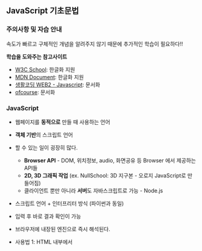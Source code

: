 ## JavaScript 기초문법
### 주의사항 및 자습 안내
속도가 빠르고 구체적인 개념을 알려주지 않기 때문에 추가적인 학습이 필요하다!!

**학습을 도와주는 참고사이트**
* [W3C School](https://www.w3schools.com): 한글화 지원
* [MDN Document](https://developer.mozilla.org/ko/docs/Web/JavaScript): 한글화 지원
* [생활코딩 WEB2 - Javascript](http://opentutorials.org/course/3085): 문서화
* [ofcourse](https://ofcourse.kr/): 문서화

### JavaScript
* 웹페이지를 **동적으로** 만들 때 사용하는 언어
* **객체 기반**의 스크립트 언어
* 할 수 있는 일이 굉장히 많다.
  * **Browser API** - DOM, 위치정보, audio, 화면공유 등 Browser 에서 제공하는 API들
  * **2D, 3D 그래픽 작업** (ex. NullSchool: 3D 지구본 - 오로지 JavaScript로 만들어짐)
  * 클라이언트 뿐만 아니라 **서버**도 자바스크립트로 가능 - Node.js
  
 * 스크립트 언어 + 인터프리터 방식 (파이썬과 동일)
  * 입력 후 바로 결과 확인이 가능
  * 브라우저에 내장된 엔진으로 즉시 해석된다.
 * 사용법 1: HTML 내부에서 <script> 태그내에 사용
 * 사용법 2: .js 파일로 만들고, <script src="파일경로">를 사용해서 불러오기
 
 #### JavaScript 사용법
 html:5를 통해 생성한 HTML 문서
 ```javascript
<!DOCTYPE html>
<html lang="en">
<head>
  <meta charset="UTF-8">
  <meta name="viewport" content="width=device-width, initial-scale=1.0">
  <title>Document</title>
</head>
<body>
</body>
</html>
 ```
 
 
### 변수
### 반복문
### 조건문
### DOM 다루기
### 함수
